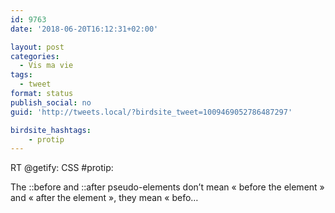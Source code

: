 ```yaml
---
id: 9763
date: '2018-06-20T16:12:31+02:00'

layout: post
categories:
  - Vis ma vie
tags:
  - tweet
format: status
publish_social: no
guid: 'http://tweets.local/?birdsite_tweet=1009469052786487297'

birdsite_hashtags:
    - protip
---
```


RT @getify: CSS #protip:

The ::before and ::after pseudo-elements don’t mean « before the element » and « after the element », they mean « befo…